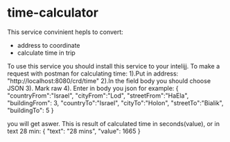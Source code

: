 # time-calculator
This service convinient hepls to convert:
  - address to coordinate
  - calculate time in trip
  
To use this service you should install this service to your intelijj. To make a request with postman for calculating time:
1).Put in address: "http://localhost:8080/crd/time"
2).In the field body you should choose JSON
3). Mark raw
4). Enter in body you json for example:
{
"countryFrom":"Israel",
"cityFrom":"Lod",
"streetFrom":"HaEla",
"buildingFrom": 3,
"countryTo":"Israel",
"cityTo":"Holon",
"streetTo":"Bialik",
"buildingTo": 5
}

you will get aswer. This is result of calculated time in seconds(value), or in text 28 min:
{
    "text": "28 mins",
    "value": 1665
}


